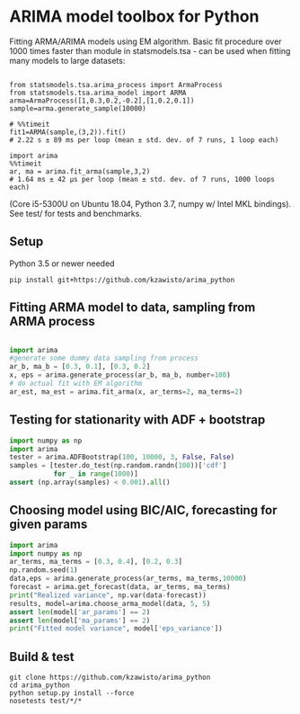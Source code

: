
# ARIMA model toolbox for Python

Fitting ARMA/ARIMA models using EM algorithm. Basic fit procedure over 1000 times faster than module in statsmodels.tsa - can be used when fitting many models to large datasets:
```

from statsmodels.tsa.arima_process import ArmaProcess
from statsmodels.tsa.arima_model import ARMA
arma=ArmaProcess([1,0.3,0.2,-0.2],[1,0.2,0.1])
sample=arma.generate_sample(10000)

# %%timeit
fit1=ARMA(sample,(3,2)).fit()
# 2.22 s ± 89 ms per loop (mean ± std. dev. of 7 runs, 1 loop each)

import arima
%%timeit
ar, ma = arima.fit_arma(sample,3,2)
# 1.64 ms ± 42 µs per loop (mean ± std. dev. of 7 runs, 1000 loops each)
```
(Core i5-5300U on Ubuntu 18.04, Python 3.7, numpy w/ Intel MKL bindings). 
See test/ for tests and benchmarks.

## Setup 
Python 3.5 or newer needed
```shell script
pip install git+https://github.com/kzawisto/arima_python
```

## Fitting ARMA model to data, sampling from ARMA process
```python

import arima
#generate some dummy data sampling from process
ar_b, ma_b = [0.3, 0.1], [0.3, 0.2]
x, eps = arima.generate_process(ar_b, ma_b, number=100)
# do actual fit with EM algorithm
ar_est, ma_est = arima.fit_arma(x, ar_terms=2, ma_terms=2)
```

## Testing for stationarity with ADF + bootstrap

```python
import numpy as np
import arima
tester = arima.ADFBootstrap(100, 10000, 3, False, False)
samples = [tester.do_test(np.random.randn(100))['cdf']
           for _ in range(1000)]
assert (np.array(samples) < 0.001).all()
```

## Choosing model using BIC/AIC, forecasting for given params
```python
import arima
import numpy as np
ar_terms, ma_terms = [0.3, 0.4], [0.2, 0.3]
np.random.seed(1)
data,eps = arima.generate_process(ar_terms, ma_terms,10000)
forecast = arima.get_forecast(data, ar_terms, ma_terms)
print("Realized variance", np.var(data-forecast))
results, model=arima.choose_arma_model(data, 5, 5)
assert len(model['ar_params'] == 2)
assert len(model['ma_params'] == 2)
print("Fitted model variance", model['eps_variance'])
```


## Build & test 
```shell script
git clone https://github.com/kzawisto/arima_python
cd arima_python
python setup.py install --force
nosetests test/*/*
```
